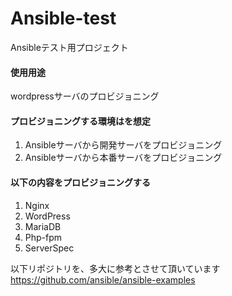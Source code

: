 # Ansible-test

Ansibleテスト用プロジェクト  

#### 使用用途
wordpressサーバのプロビジョニング

#### プロビジョニングする環境はを想定
1. Ansibleサーバから開発サーバをプロビジョニング
2. Ansibleサーバから本番サーバをプロビジョニング

#### 以下の内容をプロビジョニングする
1. Nginx
2. WordPress
3. MariaDB
4. Php-fpm
5. ServerSpec

以下リポジトリを、多大に参考とさせて頂いています
<https://github.com/ansible/ansible-examples>
